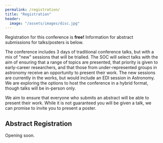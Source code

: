 ```yaml
---
permalink: /registration/
title: "Registration"
header:
  image: "/assets/images/disc.jpg"
---
```


Registration for this conference is **free!** Information for abstract submissions for talks/posters is below.

The conference includes 3 days of traditional conference talks, but with a mix of "new" sessions that will be trialled. The SOC will select talks with the aim of ensuring that a range of topics are presented, that priority is given to early-career researchers, and that those from under-represented groups in astronomy receive an opportunity to present their work. The new sessions are currently in the works, but would include an EDI session in Astronomy. We are exploring the options to host the conference in a hybrid format, though talks will be in-person only.    

We aim to ensure that everyone who submits an abstract will be able to present their work. While it is not guaranteed you will be given a talk, we can promise to invite you to present a poster.

## Abstract Registration

Opening soon.
